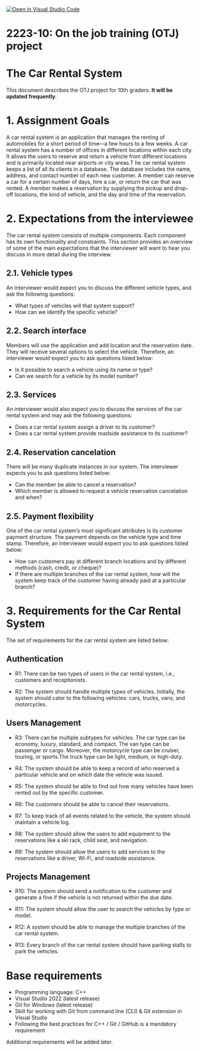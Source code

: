 [![Open in Visual Studio Code](https://classroom.github.com/assets/open-in-vscode-c66648af7eb3fe8bc4f294546bfd86ef473780cde1dea487d3c4ff354943c9ae.svg)](https://classroom.github.com/online_ide?assignment_repo_id=10344230&assignment_repo_type=AssignmentRepo)
# 2223-10: On the job training (OTJ) project

# The Car Rental System
This document describes the OTJ project for 10th graders. **It will be updated frequently**.

# 1. Assignment Goals
A car rental system is an application that manages the renting of automobiles for a short period of time—a few hours to a few weeks. 
A car rental system has a number of offices in different locations within each city. 
It allows the users to reserve and return a vehicle from different locations and is primarily located near airports or city areas.T
he car rental system keeps a list of all its clients in a database. The database includes the name, address, and contact number of each new customer.
A member can reserve a car for a certain number of days, hire a car, or return the car that was rented. 
A member makes a reservation by supplying the pickup and drop-off locations, the kind of vehicle, and the day and time of the reservation.

# 2. Expectations from the interviewee
The car rental system consists of multiple components. Each component has its own functionality and constraints. 
This section provides an overview of some of the main expectations that the interviewer will want to hear you discuss in more detail during the interview.

## 2.1. Vehicle types
An interviewer would expect you to discuss the different vehicle types, and ask the following questions:
* What types of vehicles will that system support?
* How can we identify the specific vehicle?

## 2.2. Search interface
Members will use the application and add location and the reservation date. They will receive several options to select the vehicle. 
Therefore, an interviewer would expect you to ask questions listed below:
* Is it possible to search a vehicle using its name or type?
* Can we search for a vehicle by its model number?

## 2.3. Services
An interviewer would also expect you to discuss the services of the car rental system and may ask the following questions:
* Does a car rental system assign a driver to its customer?
* Does a car rental system provide roadside assistance to its customer?

## 2.4. Reservation cancelation
There will be many duplicate instances in our system. The interviewer expects you to ask questions listed below:

* Can the member be able to cancel a reservation?
* Which member is allowed to request a vehicle reservation cancelation and when?

## 2.5. Payment flexibility
One of the car rental system’s most significant attributes is its customer payment structure. The payment depends on the vehicle type and time stamp. Therefore, an interviewer would expect you to ask questions listed below:

* How can customers pay at different branch locations and by different methods (cash, credit, or cheque)?
* If there are multiple branches of the car rental system, how will the system keep track of the customer having already paid at a particular branch?

# 3. Requirements for the Car Rental System
The set of requirements for the car rental system are listed below:

 ## Authentication
* R1: There can be two types of users in the car rental system, i.e., customers and receptionists.

* R2: The system should handle multiple types of vehicles. Initially, the system should cater to the following vehicles: cars, trucks, vans, and motorcycles.

## Users Management
* R3: There can be multiple subtypes for vehicles. The car type can be economy, luxury, standard, and compact. The van type can be passenger or cargo. Moreover, the motorcycle type can be cruiser, touring, or sports.The truck type can be light, medium, or high-duty.

* R4: The system should be able to keep a record of who reserved a particular vehicle and on which date the vehicle was issued.

* R5: The system should be able to find out how many vehicles have been rented out by the specific customer.

* R6: The customers should be able to cancel their reservations.

* R7: To keep track of all events related to the vehicle, the system should maintain a vehicle log.

* R8: The system should allow the users to add equipment to the reservations like a ski rack, child seat, and navigation.

* R9: The system should allow the users to add services to the reservations like a driver, Wi-Fi, and roadside assistance.

## Projects Management
* R10: The system should send a notification to the customer and generate a fine if the vehicle is not returned within the due date.

* R11: The system should allow the user to search the vehicles by type or model.

* R12: A system should be able to manage the multiple branches of the car rental system.

* R13: Every branch of the car rental system should have parking stalls to park the vehicles.

# Base requirements

* Programming language: C++
* Visual Studio 2022 (latest release)
* Git for Windows (latest release)
* Skill for working with Git from command line (CLI) & Git extension in Visual Studio
* Following the best practices for C++ / Git / GitHub is a mandatory requirement

Additional requirements will be added later.
